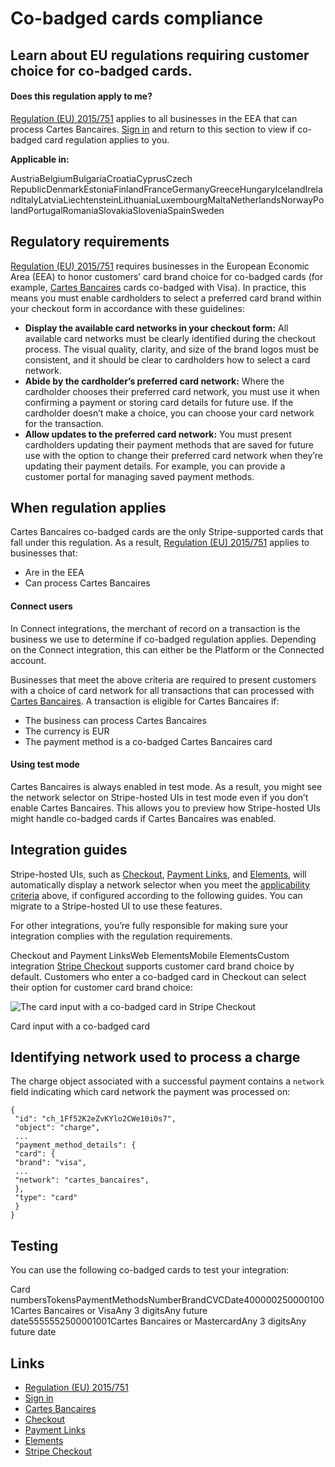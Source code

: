 # Co-badged cards compliance

## Learn about EU regulations requiring customer choice for co-badged cards.

#### Does this regulation apply to me?

[Regulation (EU)
2015/751](https://eur-lex.europa.eu/legal-content/EN/TXT/?uri=celex%3A32015R0751)
applies to all businesses in the EEA that can process Cartes Bancaires. [Sign
in](https://dashboard.stripe.com/login?redirect=https%3A%2F%2Fdocs.stripe.com%2Fco-badged-cards-compliance)
and return to this section to view if co-badged card regulation applies to you.

**Applicable in:**

AustriaBelgiumBulgariaCroatiaCyprusCzech
RepublicDenmarkEstoniaFinlandFranceGermanyGreeceHungaryIcelandIrelandItalyLatviaLiechtensteinLithuaniaLuxembourgMaltaNetherlandsNorwayPolandPortugalRomaniaSlovakiaSloveniaSpainSweden
## Regulatory requirements

[Regulation (EU)
2015/751](https://eur-lex.europa.eu/legal-content/EN/TXT/?uri=celex%3A32015R0751)
requires businesses in the European Economic Area (EEA) to honor customers’ card
brand choice for co-badged cards (for example, [Cartes
Bancaires](https://docs.stripe.com/payments/cartes-bancaires) cards co-badged
with Visa). In practice, this means you must enable cardholders to select a
preferred card brand within your checkout form in accordance with these
guidelines:

- **Display the available card networks in your checkout form:** All available
card networks must be clearly identified during the checkout process. The visual
quality, clarity, and size of the brand logos must be consistent, and it should
be clear to cardholders how to select a card network.
- **Abide by the cardholder’s preferred card network:** Where the cardholder
chooses their preferred card network, you must use it when confirming a payment
or storing card details for future use. If the cardholder doesn’t make a choice,
you can choose your card network for the transaction.
- **Allow updates to the preferred card network:** You must present cardholders
updating their payment methods that are saved for future use with the option to
change their preferred card network when they’re updating their payment details.
For example, you can provide a customer portal for managing saved payment
methods.

## When regulation applies

Cartes Bancaires co-badged cards are the only Stripe-supported cards that fall
under this regulation. As a result, [Regulation (EU)
2015/751](https://eur-lex.europa.eu/legal-content/EN/TXT/?uri=celex%3A32015R0751)
applies to businesses that:

- Are in the EEA
- Can process Cartes Bancaires

#### Connect users

In Connect integrations, the merchant of record on a transaction is the business
we use to determine if co-badged regulation applies. Depending on the Connect
integration, this can either be the Platform or the Connected account.

Businesses that meet the above criteria are required to present customers with a
choice of card network for all transactions that can processed with [Cartes
Bancaires](https://docs.stripe.com/payments/cartes-bancaires). A transaction is
eligible for Cartes Bancaires if:

- The business can process Cartes Bancaires
- The currency is EUR
- The payment method is a co-badged Cartes Bancaires card

#### Using test mode

Cartes Bancaires is always enabled in test mode. As a result, you might see the
network selector on Stripe-hosted UIs in test mode even if you don’t enable
Cartes Bancaires. This allows you to preview how Stripe-hosted UIs might handle
co-badged cards if Cartes Bancaires was enabled.

## Integration guides

Stripe-hosted UIs, such as
[Checkout](https://docs.stripe.com/payments/checkout), [Payment
Links](https://docs.stripe.com/payment-links), and
[Elements](https://docs.stripe.com/payments/elements), will automatically
display a network selector when you meet the [applicability
criteria](https://docs.stripe.com/co-badged-cards-compliance#when-reglation-applies)
above, if configured according to the following guides. You can migrate to a
Stripe-hosted UI to use these features.

For other integrations, you’re fully responsible for making sure your
integration complies with the regulation requirements.

Checkout and Payment LinksWeb ElementsMobile ElementsCustom integration
[Stripe Checkout](https://stripe.com/checkout) supports customer card brand
choice by default. Customers who enter a co-badged card in Checkout can select
their option for customer card brand choice:

![The card input with a co-badged card in Stripe
Checkout](https://b.stripecdn.com/docs-statics-srv/assets/checkout-card-brand-choice-full-page.9cf891dfb55abcdc9ae9046ea15bc054.png)

Card input with a co-badged card

## Identifying network used to process a charge

The charge object associated with a successful payment contains a `network`
field indicating which card network the payment was processed on:

```
{
 "id": "ch_1Ff52K2eZvKYlo2CWe10i0s7",
 "object": "charge",
 ...
 "payment_method_details": {
 "card": {
 "brand": "visa",
 ...
 "network": "cartes_bancaires",
 },
 "type": "card"
 }
}
```

## Testing

You can use the following co-badged cards to test your integration:

Card numbersTokensPaymentMethodsNumberBrandCVCDate4000002500001001Cartes
Bancaires or VisaAny 3 digitsAny future date5555552500001001Cartes Bancaires or
MastercardAny 3 digitsAny future date

## Links

- [Regulation (EU)
2015/751](https://eur-lex.europa.eu/legal-content/EN/TXT/?uri=celex%3A32015R0751)
- [Sign
in](https://dashboard.stripe.com/login?redirect=https%3A%2F%2Fdocs.stripe.com%2Fco-badged-cards-compliance)
- [Cartes Bancaires](https://docs.stripe.com/payments/cartes-bancaires)
- [Checkout](https://docs.stripe.com/payments/checkout)
- [Payment Links](https://docs.stripe.com/payment-links)
- [Elements](https://docs.stripe.com/payments/elements)
- [Stripe Checkout](https://stripe.com/checkout)